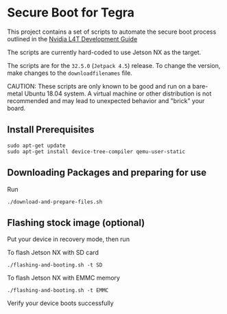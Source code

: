 # Secure Boot for Tegra

This project contains a set of scripts to automate the secure boot process outlined
in the [Nvidia L4T Development Guide](https://docs.nvidia.com/jetson/l4t/index.html#page/Tegra%2520Linux%2520Driver%2520Package%2520Development%2520Guide%2Fsecurity.html%23)

The scripts are currently hard-coded to use Jetson NX as the target.

The scripts are for the ``32.5.0`` (``Jetpack 4.5``) release. To change the version, make changes to the ``downloadfilenames`` file.

CAUTION: These scripts are only known to be good and run on a bare-metal Ubuntu 18.04 system. A virtual machine or other distribution is not recommended and may lead to unexpected behavior and "brick" your board.
## Install Prerequisites

```shell
sudo apt-get update
sudo apt-get install device-tree-compiler qemu-user-static
```	
## Downloading Packages and preparing for use

Run

```shell
./download-and-prepare-files.sh
```

## Flashing stock image (optional)

Put your device in recovery mode, then run

To flash Jetson NX with SD card
```shell
./flashing-and-booting.sh -t SD
```

To flash Jetson NX with EMMC memory
```shell
./flashing-and-booting.sh -t EMMC
```

Verify your device boots successfully


